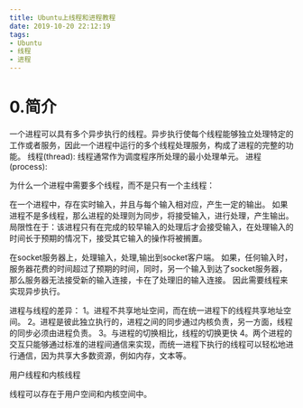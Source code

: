 ```yaml
---
title: Ubuntu上线程和进程教程
date: 2019-10-20 22:12:19
tags:
- Ubuntu
- 线程
- 进程 
---
```


# 0.简介
一个进程可以具有多个异步执行的线程。异步执行使每个线程能够独立处理特定的工作或者服务，因此一个进程中运行的多个线程处理服务，构成了进程的完整的功能。
线程(thread):
线程通常作为调度程序所处理的最小处理单元。
进程(process):

为什么一个进程中需要多个线程，而不是只有一个主线程：

在一个进程中，存在实时输入，并且与每个输入相对应，产生一定的输出。
如果进程不是多线程，那么进程的处理则为同步，将接受输入，进行处理，产生输出。
局限性在于：该进程只有在完成的较早输入的处理后才会接受输入，在处理输入的时间长于预期的情况下，接受其它输入的操作将被搁置。

在socket服务器上，处理输入，处理,输出到socket客户端。
如果，任何输入时，服务器花费的时间超过了预期的时间，同时，另一个输入到达了socket服务器，那么服务器无法接受新的输入连接，卡在了处理旧的输入连接。
因此需要线程来实现异步执行。

进程与线程的差异：
1。进程不共享地址空间，而在统一进程下的线程共享地址空间。
2。进程是彼此独立执行的，进程之间的同步通过内核负责，另一方面，线程的同步必须由进程负责。
3。与进程的切换相比，线程的切换更快
4。两个进程的交互只能够通过标准的进程间通信来实现，而统一进程下执行的线程可以轻松地进行通信，因为共享大多数资源，例如内存，文本等。

用户线程和内核线程

线程可以存在于用户空间和内核空间中。





